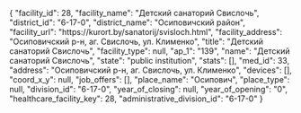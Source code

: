 {
    "facility_id": 28,
    "facility_name": "Детский санаторий Свислочь",
    "district_id": "6-17-0",
    "district_name": "Осиповичский район",
    "facility_url": "https:\/\/kurort.by\/sanatorij\/svisloch.html",
    "facility_address": "Осиповичский р-н, аг. Свислочь, ул. Клименко",
    "title": "Детский санаторий Свислочь",
    "facility_type": null,
    "ap_1": "139",
    "name": "Детский санаторий Свислочь",
    "state": "public institution",
    "stats": [],
    "med_id": 33,
    "address": "Осиповичский р-н, аг. Свислочь, ул. Клименко",
    "devices": [],
    "coord_x_y": null,
    "job_offers": [],
    "place_name": "Осипович",
    "place_type": null,
    "division_id": "6-17-0",
    "year_of_closing": null,
    "year_of_opening": "0",
    "healthcare_facility_key": 28,
    "administrative_division_id": "6-17-0"
}